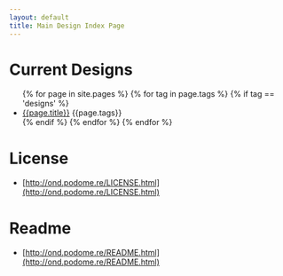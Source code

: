 ```yaml
---
layout: default
title: Main Design Index Page
---
```


# Current Designs

<ul>
{% for page in site.pages %}	
{% for tag in page.tags %}
{% if tag == 'designs' %}
<li><a href="{{page.url}}">{{page.title}}</a> {{page.tags}}</li>
	{% endif %}
	{% endfor %}
	{% endfor %}
</ul>

# License

* [http://ond.podome.re/LICENSE.html](http://ond.podome.re/LICENSE.html)

# Readme

* [http://ond.podome.re/README.html](http://ond.podome.re/README.html)

